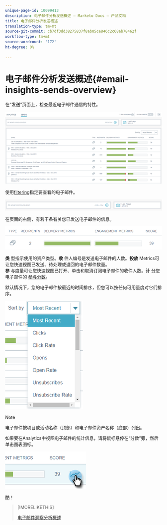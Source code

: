 ```yaml
---
unique-page-id: 10099413
description: 电子邮件分析发送概述 — Marketo Docs — 产品文档
title: 电子邮件分析发送概述
translation-type: tm+mt
source-git-commit: cb7df3dd38275837f8ab05ce846c2c68ab78462f
workflow-type: tm+mt
source-wordcount: '172'
ht-degree: 0%

---
```



# 电子邮件分析发送概述{#email-insights-sends-overview}

在“发送”页面上，检查最近电子邮件通信的特性。

![](assets/one.png)

使用[filtering](/help/marketo/product-docs/reporting/email-insights/filtering-in-email-insights.md)指定要查看的电子邮件。

![](assets/filtering.png)

在页面的右侧，有若干条有关您已发送电子邮件的信息。

![](assets/two-1.png)

**类** 型指示使用的资产类型。**收** 件人编号是发送电子邮件的人数。**投放** Metrics可让您快速视图已发送、待处理或退回的电子邮件数量。\
**参** 与度量可让您快速视图已打开、单击和取消订阅电子邮件的收件人数。**计** 分您电子邮件的 [参与分数](/help/marketo/product-docs/email-marketing/drip-nurturing/reports-and-notifications/understanding-the-engagement-score.md)。

默认情况下，您的电子邮件按最近的时间排序，但您可以按任何可用量度对它们排序。

![](assets/three-1.png)

>[!NOTE]
>
>电子邮件按项目或活动名称（顶部）和电子邮件资产名称（底部）列出。

如果要在Analytics中视图电子邮件的统计信息，请将鼠标悬停在“分数”旁，然后单击图表图标。

![](assets/five.png)

酷！

>[!MORELIKETHIS]
>
>[电子邮件洞察分析概述](/help/marketo/product-docs/reporting/email-insights/email-insights-analytics-overview.md)
